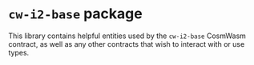# `cw-i2-base` package

This library contains helpful entities used by the `cw-i2-base` CosmWasm contract, as well as any other contracts that wish to interact with or use types.
